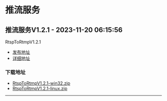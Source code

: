 # 推流服务
## 推流服务V1.2.1 - 2023-11-20 06:15:56
RtspToRtmpV1.2.1
*  [发布地址](https://github.com/jadehh/rtsp_to_rtmp/releases/tag/V1.2.1)
*  [详细地址](https://github.com/jadehh/jadehh_file/releases/tag/RtspToRtmpV1.2.1)
### 下载地址
* [RtspToRtmpV1.2.1-win32.zip](https://gh.ddlc.top/https://github.com/jadehh/jadehh_file/releases/download/RtspToRtmpV1.2.1/RtspToRtmpV1.2.1-win32.zip)
* [RtspToRtmpV1.2.1-linux.zip](https://gh.ddlc.top/https://github.com/jadehh/jadehh_file/releases/download/RtspToRtmpV1.2.1/RtspToRtmpV1.2.1-linux.zip)
----